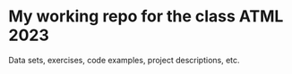 # My working repo for the class ATML 2023

Data sets, exercises, code examples, project descriptions, etc.

